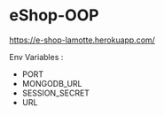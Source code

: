 # eShop-OOP

https://e-shop-lamotte.herokuapp.com/

Env Variables : 

<ul>
  <li>PORT</li>
  <li>MONGODB_URL</li>
  <li>SESSION_SECRET</li>
  <li>URL</li>
</ul>
